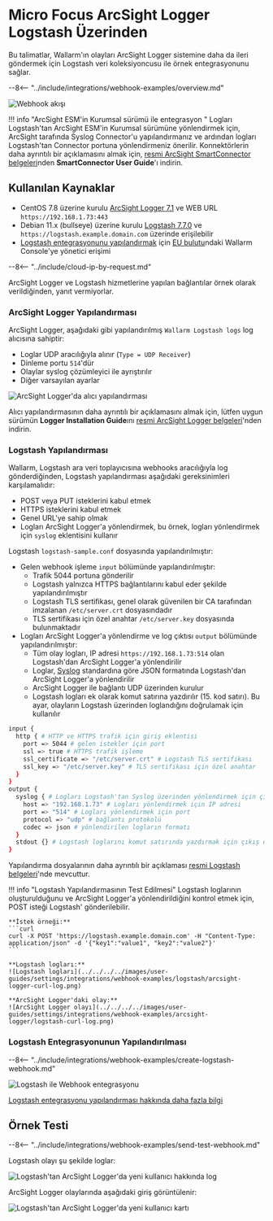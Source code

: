 # Micro Focus ArcSight Logger Logstash Üzerinden

Bu talimatlar, Wallarm'ın olayları ArcSight Logger sistemine daha da ileri göndermek için Logstash veri koleksiyoncusu ile örnek entegrasyonunu sağlar.

--8<-- "../include/integrations/webhook-examples/overview.md"

![Webhook akışı](../../../../images/user-guides/settings/integrations/webhook-examples/logstash/arcsight-logger-scheme.png)

!!! info "ArcSight ESM'in Kurumsal sürümü ile entegrasyon "
    Logları Logstash'tan ArcSight ESM'in Kurumsal sürümüne yönlendirmek için, ArcSight tarafında Syslog Connector'u yapılandırmanız ve ardından logları Logstash'tan Connector portuna yönlendirmeniz önerilir. Konnektörlerin daha ayrıntılı bir açıklamasını almak için, [resmi ArcSight SmartConnector belgeleri](https://community.microfocus.com/t5/ArcSight-Connectors/ct-p/ConnectorsDocs)nden **SmartConnector User Guide**'ı indirin.

## Kullanılan Kaynaklar

* CentOS 7.8 üzerine kurulu [ArcSight Logger 7.1](#arcsight-logger-configuration) ve WEB URL `https://192.168.1.73:443`
* Debian 11.x (bullseye) üzerine kurulu [Logstash 7.7.0](#logstash-configuration) ve `https://logstash.example.domain.com` üzerinde erişilebilir
* [Logstash entegrasyonunu yapılandırmak](#configuration-of-logstash-integration) için [EU bulutu](https://my.wallarm.com)ndaki Wallarm Console'ye yönetici erişimi

--8<-- "../include/cloud-ip-by-request.md"

ArcSight Logger ve Logstash hizmetlerine yapılan bağlantılar örnek olarak verildiğinden, yanıt vermiyorlar.

### ArcSight Logger Yapılandırması 

ArcSight Logger, aşağıdaki gibi yapılandırılmış `Wallarm Logstash logs` log alıcısına sahiptir:

* Loglar UDP aracılığıyla alınır (`Type = UDP Receiver`)
* Dinleme portu `514`'dür
* Olaylar syslog çözümleyici ile ayrıştırılır 
* Diğer varsayılan ayarlar

![ArcSight Logger'da alıcı yapılandırması](../../../../images/user-guides/settings/integrations/webhook-examples/arcsight-logger/logstash-setup.png)

Alıcı yapılandırmasının daha ayrıntılı bir açıklamasını almak için, lütfen uygun sürümün **Logger Installation Guide**ını [resmi ArcSight Logger belgeleri](https://community.microfocus.com/t5/Logger-Documentation/ct-p/LoggerDoc)'nden indirin.

### Logstash Yapılandırması 

Wallarm, Logstash ara veri toplayıcısına webhooks aracılığıyla log gönderdiğinden, Logstash yapılandırması aşağıdaki gereksinimleri karşılamalıdır:

* POST veya PUT isteklerini kabul etmek
* HTTPS isteklerini kabul etmek
* Genel URL'ye sahip olmak
* Logları ArcSight Logger'a yönlendirmek, bu örnek, logları yönlendirmek için `syslog` eklentisini kullanır

Logstash `logstash-sample.conf` dosyasında yapılandırılmıştır:

* Gelen webhook işleme `input` bölümünde yapılandırılmıştır:
    * Trafik 5044 portuna gönderilir
    * Logstash yalnızca HTTPS bağlantılarını kabul eder şekilde yapılandırılmıştır
    * Logstash TLS sertifikası, genel olarak güvenilen bir CA tarafından imzalanan `/etc/server.crt` dosyasındadır
    * TLS sertifikası için özel anahtar `/etc/server.key` dosyasında bulunmaktadır
* Logları ArcSight Logger'a yönlendirme ve log çıktısı `output` bölümünde yapılandırılmıştır:
    * Tüm olay logları, IP adresi `https://192.168.1.73:514` olan Logstash'dan ArcSight Logger'a yönlendirilir
    * Loglar, [Syslog](https://en.wikipedia.org/wiki/Syslog) standardına göre JSON formatında Logstash'dan ArcSight Logger'a yönlendirilir
    * ArcSight Logger ile bağlantı UDP üzerinden kurulur
    * Logstash logları ek olarak komut satırına yazdırılır (15. kod satırı). Bu ayar, olayların Logstash üzerinden loglandığını doğrulamak için kullanılır

```bash linenums="1"
input {
  http { # HTTP ve HTTPS trafik için giriş eklentisi
    port => 5044 # gelen istekler için port
    ssl => true # HTTPS trafik işleme
    ssl_certificate => "/etc/server.crt" # Logstash TLS sertifikası
    ssl_key => "/etc/server.key" # TLS sertifikası için özel anahtar
  }
}
output {
  syslog { # Logları Logstash'tan Syslog üzerinden yönlendirmek için çıkış eklentisi
    host => "192.168.1.73" # Logları yönlendirmek için IP adresi
    port => "514" # Logları yönlendirmek için port
    protocol => "udp" # bağlantı protokolü
    codec => json # yönlendirilen logların formatı
  }
  stdout {} # Logstash loglarını komut satırında yazdırmak için çıkış eklentisi
}
```

Yapılandırma dosyalarının daha ayrıntılı bir açıklaması [resmi Logstash belgeleri](https://www.elastic.co/guide/en/logstash/current/configuration-file-structure.html)'nde mevcuttur.

!!! info "Logstash Yapılandırmasının Test Edilmesi"
    Logstash loglarının oluşturulduğunu ve ArcSight Logger'a yönlendirildiğini kontrol etmek için, POST isteği Logstash' gönderilebilir.

    **İstek örneği:**
    ```curl
    curl -X POST 'https://logstash.example.domain.com' -H "Content-Type: application/json" -d '{"key1":"value1", "key2":"value2"}'
    ```

    **Logstash logları:**
    ![Logstash logları](../../../../images/user-guides/settings/integrations/webhook-examples/logstash/arcsight-logger-curl-log.png)

    **ArcSight Logger'daki olay:**
    ![ArcSight Logger olayı](../../../../images/user-guides/settings/integrations/webhook-examples/arcsight-logger/logstash-curl-log.png)

### Logstash Entegrasyonunun Yapılandırılması

--8<-- "../include/integrations/webhook-examples/create-logstash-webhook.md"

![Logstash ile Webhook entegrasyonu](../../../../images/user-guides/settings/integrations/add-logstash-integration.png)

[Logstash entegrasyonu yapılandırması hakkında daha fazla bilgi](../logstash.md)

## Örnek Testi

--8<-- "../include/integrations/webhook-examples/send-test-webhook.md"

Logstash olayı şu şekilde loglar:

![Logstash'tan ArcSight Logger'da yeni kullanıcı hakkında log](../../../../images/user-guides/settings/integrations/webhook-examples/logstash/arcsight-logger-user-log.png)

ArcSight Logger olaylarında aşağıdaki giriş görüntülenir:

![Logstash'tan ArcSight Logger'da yeni kullanıcı kartı](../../../../images/user-guides/settings/integrations/webhook-examples/arcsight-logger/logstash-user.png)